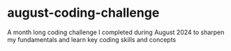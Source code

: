 # august-coding-challenge
A month long coding challenge I completed during August 2024 to sharpen my fundamentals and learn key coding skills and concepts
